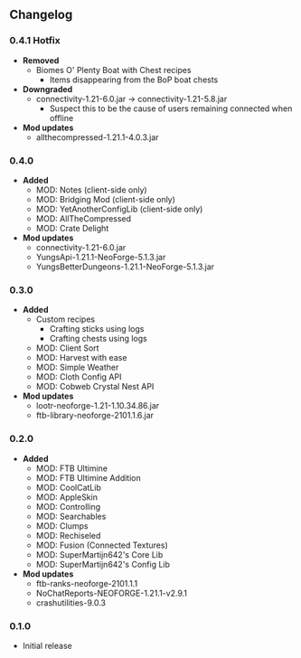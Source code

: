 ## Changelog

### 0.4.1 Hotfix
- **Removed**
  - Biomes O' Plenty Boat with Chest recipes
    - Items disappearing from the BoP boat chests
- **Downgraded**
  - connectivity-1.21-6.0.jar -> connectivity-1.21-5.8.jar
    - Suspect this to be the cause of users remaining connected when offline
- **Mod updates**
  - allthecompressed-1.21.1-4.0.3.jar
### 0.4.0
- **Added**
  - MOD: Notes (client-side only)
  - MOD: Bridging Mod (client-side only)
  - MOD: YetAnotherConfigLib (client-side only)
  - MOD: AllTheCompressed
  - MOD: Crate Delight
- **Mod updates**
  - connectivity-1.21-6.0.jar
  - YungsApi-1.21.1-NeoForge-5.1.3.jar
  - YungsBetterDungeons-1.21.1-NeoForge-5.1.3.jar
### 0.3.0
- **Added**
  - Custom recipes
    - Crafting sticks using logs
    - Crafting chests using logs
  - MOD: Client Sort
  - MOD: Harvest with ease
  - MOD: Simple Weather
  - MOD: Cloth Config API
  - MOD: Cobweb Crystal Nest API
- **Mod updates**
  - lootr-neoforge-1.21-1.10.34.86.jar
  - ftb-library-neoforge-2101.1.6.jar
### 0.2.0
- **Added**
  - MOD: FTB Ultimine
  - MOD: FTB Ultimine Addition
  - MOD: CoolCatLib
  - MOD: AppleSkin
  - MOD: Controlling
  - MOD: Searchables
  - MOD: Clumps
  - MOD: Rechiseled
  - MOD: Fusion (Connected Textures)
  - MOD: SuperMartijn642's Core Lib
  - MOD: SuperMartijn642's Config Lib
- **Mod updates**
  - ftb-ranks-neoforge-2101.1.1
  - NoChatReports-NEOFORGE-1.21.1-v2.9.1
  - crashutilities-9.0.3
### 0.1.0
  - Initial release